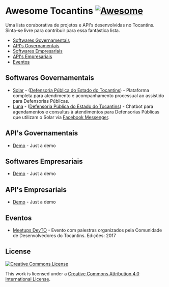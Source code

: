 # Awesome Tocantins [![Awesome](https://cdn.rawgit.com/sindresorhus/awesome/d7305f38d29fed78fa85652e3a63e154dd8e8829/media/badge.svg)](https://github.com/sindresorhus/awesome)

Uma lista coraborativa de projetos e API's desenvolvidas no Tocantins. Sinta-se livre para contribuir para essa fantástica lista.

* [Softwares Governamentais](#softwares-governamentais)
* [API's Governamentais](#apis-governamentais)
* [Softwares Empresariais](#softwares-empresariais)
* [API's Empresariais](#apis-empresariais)
* [Eventos](#eventos)

## Softwares Governamentais

* [Solar](https://solar.defensoria.to.def.br) - ([Defensoria Pública do Estado do Tocantins](http://defensoria.to.def.br)) - Plataforma completa para atendimento e acompanhamento processual ao assistido para Defensorias Públicas.
* [Luna](https://luna.defensoria.to.def.br) - ([Defensoria Pública do Estado do Tocantins](http://defensoria.to.def.br)) - Chatbot para agendamentos e consultas à atendimentos para Defensorias Públicas que utilizam o Solar via [Facebook Messenger](https://m.me/DefensoriaTO).

## API's Governamentais

* [Demo](http://demo.org/) - Just a demo


## Softwares Empresariais

* [Demo](http://demo.org/) - Just a demo

## API's Empresariais

* [Demo](http://demo.org/) - Just a demo

## Eventos

* [Meetups DevTO](http://https://goo.gl/G0xsvF) - Evento com palestras organizados pela Comunidade de Desenvolvedores do Tocantins. Edições: 2017

## License

[![Creative Commons License](http://i.creativecommons.org/l/by/4.0/88x31.png)](http://creativecommons.org/licenses/by/4.0/)

This work is licensed under a [Creative Commons Attribution 4.0 International License](http://creativecommons.org/licenses/by/4.0/).
